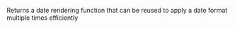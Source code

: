 Returns a date rendering function that can be reused to apply a date format multiple times efficiently
